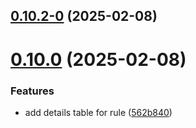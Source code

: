 ## [0.10.2-0](https://github.com/mportuga/eslint-detailed-reporter/compare/v0.10.0...v0.10.2-0) (2025-02-08)



# [0.10.0](https://github.com/mportuga/eslint-detailed-reporter/compare/562b8402558ba094f8e5ab6a17b228225db699d3...v0.10.0) (2025-02-08)


### Features

* add details table for rule ([562b840](https://github.com/mportuga/eslint-detailed-reporter/commit/562b8402558ba094f8e5ab6a17b228225db699d3))



